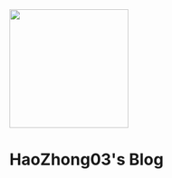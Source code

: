 <img src="http://tva1.sinaimg.cn/large/005O6v8dly1i5fri7tiv6j30hs0hsgm7.jpg" width="210px">

# HaoZhong03's Blog